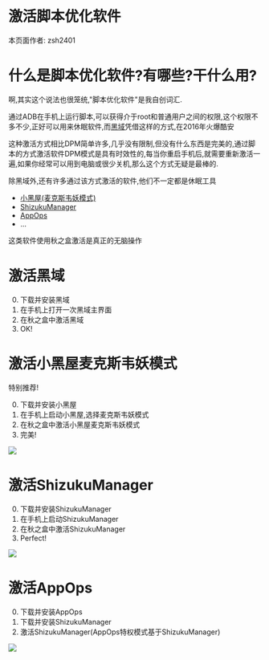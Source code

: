 # <div class="text-center">激活脚本优化软件</div> 

<div class="text-center">本页面作者: zsh2401</div>

# 什么是脚本优化软件?有哪些?干什么用?
啊,其实这个说法也很笼统,"脚本优化软件"是我自创词汇.

<!-- 这类软件的代表就是黑域,当年黑域凭着ADB运行脚本的免ROOT使用方式火爆酷安 -->

通过ADB在手机上运行脚本,可以获得介于root和普通用户之间的权限,这个权限不多不少,正好可以用来休眠软件,而[黑域](https://www.coolapk.com/apk/me.piebridge.brevent)凭借这样的方式,在2016年火爆酷安

这种激活方式相比DPM简单许多,几乎没有限制,但没有什么东西是完美的,通过脚本的方式激活软件DPM模式是具有时效性的,每当你重启手机后,就需要重新激活一遍,如果你经常可以用到电脑或很少关机,那么这个方式无疑是最棒的.

除黑域外,还有许多通过该方式激活的软件,他们不一定都是休眠工具
* [小黑屋(麦克斯韦妖模式)](https://www.coolapk.com/apk/web1n.stopapp)
* [ShizukuManager](https://www.coolapk.com/apk/moe.shizuku.privileged.api)
* [AppOps](https://www.coolapk.com/apk/rikka.appops)
* ...

这类软件使用秋之盒激活是真正的无脑操作

# 激活黑域
0. 下载并安装黑域
1. 在手机上打开一次黑域主界面
2. 在秋之盒中激活黑域
3. OK!

# 激活小黑屋麦克斯韦妖模式
<span class="important">特别推荐!</span>

0. 下载并安装小黑屋
1. 在手机上启动小黑屋,选择麦克斯韦妖模式
2. 在秋之盒中激活小黑屋麦克斯韦妖模式
3. 完美!

![](/images/helps/imgs/script/maxwell.jpg)

# 激活ShizukuManager

0. 下载并安装ShizukuManager
1. 在手机上启动ShizukuManager
2. 在秋之盒中激活ShizukuManager
3. Perfect!

![](/images/helps/imgs/script/shizuku.jpg)

# 激活AppOps

0. 下载并安装AppOps
1. 下载并安装ShizukuManager
2. 激活ShizukuManager(AppOps特权模式基于ShizukuManager)

![](/images/helps/imgs/script/appops.jpg)